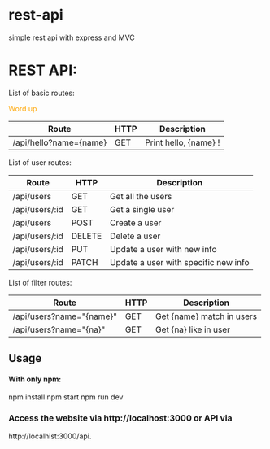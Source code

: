 # rest-api
simple rest api with express and MVC

# REST API:

List of basic routes:

<span style="color:orange;">Word up</span>

**Route**| **HTTP** | **Description**
------------ | ------------- | -------------
/api/hello?name={name} | GET | Print hello, {name} !
 
List of user routes:

**Route** | **HTTP** | **Description**
------------ | ------------- | -------------
/api/users   | GET | Get all the users
/api/users/:id | GET | Get a single user
/api/users | POST | Create a user
/api/users/:id | DELETE | Delete a user
/api/users/:id | PUT | Update a user with new info
/api/users/:id | PATCH | Update a user with specific new info

List of filter routes:

**Route** | **HTTP** | **Description**
------------ | ------------- | -------------
/api/users?name="{name}"  | GET | Get {name} match in users
/api/users?name="{na}" | GET | Get {na} like in user

## **Usage**
#### With only npm:

npm install
npm start
npm run dev


### Access the website via http://localhost:3000 or API via
http://localhist:3000/api.
